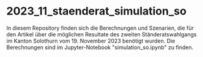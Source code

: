 # 2023_11_staenderat_simulation_so

In diesem Repository finden sich die Berechnungen und Szenarien, die für den Artikel über die möglichen Resultate des zweiten Ständeratswahlgangs im Kanton Solothurn vom 19. November 2023 benötigt wurden. Die Berechnungen sind im Jupyter-Notebook "simulation_so.ipynb" zu finden.
